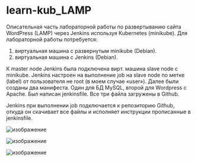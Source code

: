 # learn-kub_LAMP
Описательная часть лабораторной работы по развертыванию сайта WordPress (LAMP) через Jenkins используя Kubernetes (minikube).
Для лабораторной работы потребуется:
1.	виртуальная машина с развернутым minikube (Debian).
2.	виртуальная машина с Jenkins (Debian).

К master node Jenkins была подключена вирт. машина slave node c minikube. Jenkins настроен на выполнение job на slave node по метке (label) от пользователя не root (в моем случае «user»).
Далее были созданы два манифеста. Один для БД MySQL, второй для Wordpress с Apache. Был написан jenkinsfile. Все три файла загружены в Github.

Jenkins при выполнении job подключается к репозиторию Github, откуда он скачивает все файлы и исполняет инструкции прописанные в jenkinsfile.

![изображение](https://user-images.githubusercontent.com/109180164/207438139-d97d993a-84a8-451b-bca9-15d4449eafdf.png)

![изображение](https://user-images.githubusercontent.com/109180164/207438164-a6873aeb-8356-4ede-9612-390cc1591827.png)

![изображение](https://user-images.githubusercontent.com/109180164/207438190-50a5817b-5856-47c4-8c09-79f29cbb75af.png)
